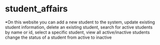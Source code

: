 # student_affairs
•On this website you can add a new student to the system, update existing student information, delete an existing student, search for active students by name or id, select a specific student, view all active/inactive students change the status of a student from active to inactive

